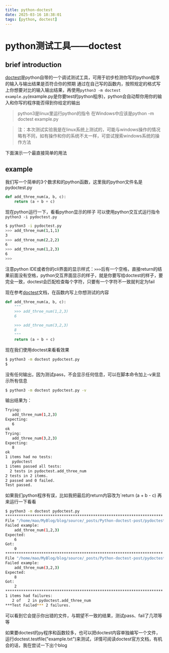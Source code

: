 ```yaml
---
title: python-doctest
date: 2025-03-16 18:38:01
tags: [python, doctest]
---
```

# python测试工具——doctest
## brief introduction

[doctest](https://docs.python.org/zh-cn/3/library/doctest.html)是python自带的一个调试测试工具，可用于初步检测你写的python程序的输入与输出结果是否符合你的预期
通过在自己写的函数内，按照规定的格式写上你想要对比的输入输出结果，再使用```python3 -m doctest example.py```(example.py是你要test的python程序)，python会自动帮你用你的输入和你写的程序能否得到你给定的输出

>    python3是linux里运行python的指令
    在Windows中应该是python -m doctest example.py

>    注：本次测试实验我是在linux系统上测试的，可能与windows操作的情况略有不同，如有操作和你的系统不太一样，可尝试搜索windows系统的操作方法

下面演示一个最直接简单的用法
## example

我们写一个简单的3个数求和的python函数，这里我的python文件名是pydoctest.py
```py
def add_three_num(a, b, c):
    return (a + b + c)
```
现在python运行一下，看看python显示的样子
可以使用python交互式运行指令```python3 -i pydoctest.py```
```bash
$ python3 -i pydoctest.py 
>>> add_three_num(1,1,1)
3
>>> add_three_num(2,2,2)
6
>>> add_three_num(1,2,3)
6
>>> 
```
注意python IDE或者你的cli界面的显示样式：```>>>```后有一个空格，直接return的结果前面没有空格，python交互界面显示的样子，就是你要写给doctest的样子，要完全一致，doctest会匹配检查每个字符，只要有一个字符不一致就判定为fail

现在参考[doctest](https://docs.python.org/zh-cn/3/library/doctest.html)文档，在函数内写上你想测试的内容
```py
def add_three_num(a, b, c):
    """
    >>> add_three_num(1,2,3)
    6
    
    >>> add_three_num(3,2,3)
    8
    """
    return (a + b + c)
```
现在我们使用doctest来看看效果
```bash
$ python3 -m doctest pydoctest.py 
$ 
```
没有任何输出，因为测试pass，不会显示任何信息，可以在脚本命令加上-v来显示所有信息
```bash
$ python3 -m doctest pydoctest.py -v
```
输出结果为：
```bash
Trying:
   add_three_num(1,2,3)
Expecting:
   6
ok
Trying:
   add_three_num(3,2,3)
Expecting:
   8
ok
1 items had no tests:
   pydoctest
1 items passed all tests:
  2 tests in pydoctest.add_three_num
2 tests in 2 items.
2 passed and 0 failed.
Test passed.
```
如果我们python程序有误，比如我把最后的return内容改为`return (a + b - c)
再来运行一下看看
```bash
$ python3 -m doctest pydoctest.py
**********************************************************************
File "/home/mao/MyBlog/blog/source/_posts/Python-doctest-post/pydoctest.py", line 3, in pydoctest.add_three_num
Failed example:
    add_three_num(1,2,3)
Expected:
    6
Got:
    0
**********************************************************************
File "/home/mao/MyBlog/blog/source/_posts/Python-doctest-post/pydoctest.py", line 6, in pydoctest.add_three_num
Failed example:
    add_three_num(3,2,3)
Expected:
    8
Got:
    2
**********************************************************************
1 items had failures:
   2 of   2 in pydoctest.add_three_num
***Test Failed*** 2 failures.
```
可以看到它会提示你出错的文件，与期望不一致的结果，测试pass、fail了几项等等

如果要doctest的py程序和函数较多，也可以把doctest内容单独编写一个文件，运行doctest.testfile("example.txt")来测试，详情可阅读doctest官方文档，有机会的话，我在尝试一下出个blog